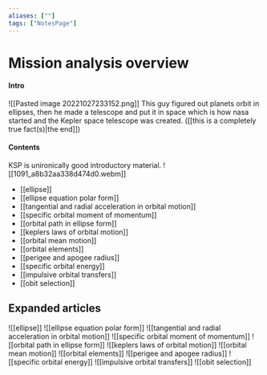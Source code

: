 ```yaml
---
aliases: [""]
tags: ["NotesPage"]
---
```


# Mission analysis overview

#### Intro 
![[Pasted image 20221027233152.png]]
This guy figured out planets orbit in ellipses, then he made a telescope and put it in space which is how nasa started and the Kepler space telescope was created. ([[this is a completely true fact(s)|the end]])

#### Contents
KSP is unironically good introductory material.
![[1091_a8b32aa338d474d0.webm]]

- [[ellipse]]
- [[ellipse equation polar form]]
- [[tangential and radial acceleration in orbital motion]]
- [[specific orbital moment of momentum]]
- [[orbital path in ellipse form]]
- [[keplers laws of orbital motion]]
- [[orbital mean motion]]
- [[orbital elements]]
- [[perigee and apogee radius]]
- [[specific orbital energy]]
- [[impulsive orbital transfers]]
- [[obit selection]]


## Expanded articles
![[ellipse]]
![[ellipse equation polar form]]
![[tangential and radial acceleration in orbital motion]]
![[specific orbital moment of momentum]]
![[orbital path in ellipse form]]
![[keplers laws of orbital motion]]
![[orbital mean motion]]
![[orbital elements]]
![[perigee and apogee radius]]
![[specific orbital energy]]
![[impulsive orbital transfers]]
![[obit selection]]